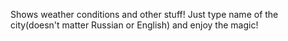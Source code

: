 Shows weather conditions and other stuff!
Just type name of the city(doesn't matter Russian or English) and enjoy the magic!
